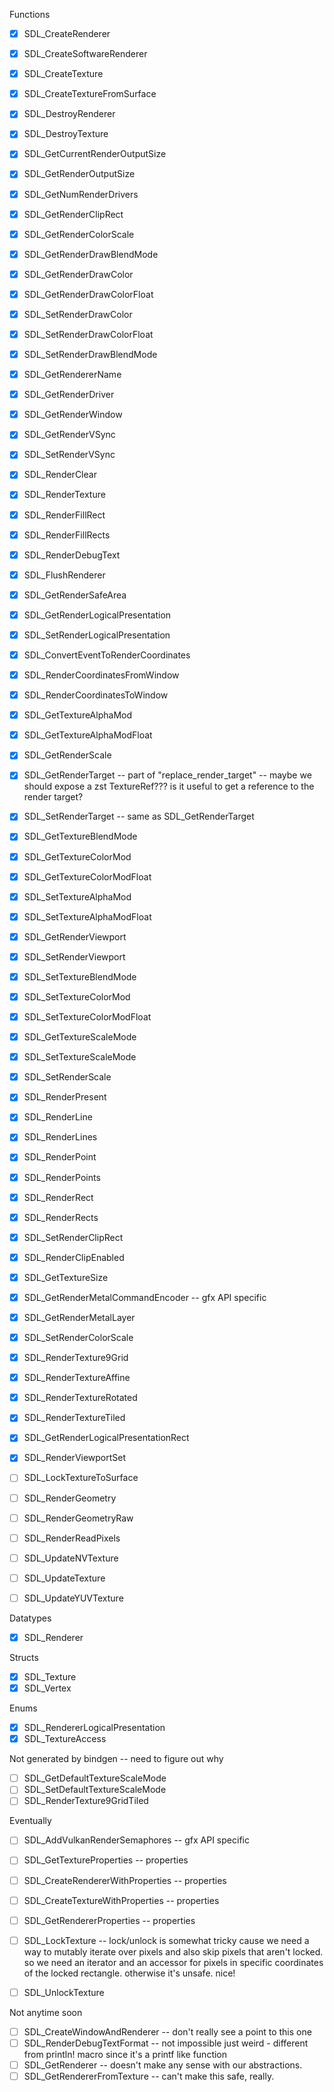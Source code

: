 Functions

- [x] SDL_CreateRenderer
- [x] SDL_CreateSoftwareRenderer
- [x] SDL_CreateTexture
- [x] SDL_CreateTextureFromSurface
- [x] SDL_DestroyRenderer
- [x] SDL_DestroyTexture
- [x] SDL_GetCurrentRenderOutputSize
- [x] SDL_GetRenderOutputSize
- [x] SDL_GetNumRenderDrivers
- [x] SDL_GetRenderClipRect
- [x] SDL_GetRenderColorScale
- [x] SDL_GetRenderDrawBlendMode
- [x] SDL_GetRenderDrawColor
- [x] SDL_GetRenderDrawColorFloat
- [x] SDL_SetRenderDrawColor
- [x] SDL_SetRenderDrawColorFloat
- [x] SDL_SetRenderDrawBlendMode
- [x] SDL_GetRendererName
- [x] SDL_GetRenderDriver
- [x] SDL_GetRenderWindow
- [x] SDL_GetRenderVSync
- [x] SDL_SetRenderVSync
- [x] SDL_RenderClear
- [x] SDL_RenderTexture
- [x] SDL_RenderFillRect
- [x] SDL_RenderFillRects
- [x] SDL_RenderDebugText
- [x] SDL_FlushRenderer
- [x] SDL_GetRenderSafeArea
- [x] SDL_GetRenderLogicalPresentation
- [x] SDL_SetRenderLogicalPresentation
- [x] SDL_ConvertEventToRenderCoordinates
- [x] SDL_RenderCoordinatesFromWindow
- [x] SDL_RenderCoordinatesToWindow
- [x] SDL_GetTextureAlphaMod
- [x] SDL_GetTextureAlphaModFloat
- [x] SDL_GetRenderScale
- [x] SDL_GetRenderTarget -- part of "replace_render_target" -- maybe we should expose a zst TextureRef??? is it useful to get a reference to the render target?
- [x] SDL_SetRenderTarget -- same as SDL_GetRenderTarget
- [x] SDL_GetTextureBlendMode
- [x] SDL_GetTextureColorMod
- [x] SDL_GetTextureColorModFloat
- [x] SDL_SetTextureAlphaMod
- [x] SDL_SetTextureAlphaModFloat
- [x] SDL_GetRenderViewport
- [x] SDL_SetRenderViewport
- [x] SDL_SetTextureBlendMode
- [x] SDL_SetTextureColorMod
- [x] SDL_SetTextureColorModFloat
- [x] SDL_GetTextureScaleMode
- [x] SDL_SetTextureScaleMode
- [x] SDL_SetRenderScale
- [x] SDL_RenderPresent
- [x] SDL_RenderLine
- [x] SDL_RenderLines
- [x] SDL_RenderPoint
- [x] SDL_RenderPoints
- [x] SDL_RenderRect
- [x] SDL_RenderRects
- [x] SDL_SetRenderClipRect
- [x] SDL_RenderClipEnabled
- [x] SDL_GetTextureSize
- [x] SDL_GetRenderMetalCommandEncoder -- gfx API specific
- [x] SDL_GetRenderMetalLayer
- [x] SDL_SetRenderColorScale
- [x] SDL_RenderTexture9Grid
- [x] SDL_RenderTextureAffine
- [x] SDL_RenderTextureRotated
- [x] SDL_RenderTextureTiled
- [x] SDL_GetRenderLogicalPresentationRect
- [x] SDL_RenderViewportSet

- [ ] SDL_LockTextureToSurface
- [ ] SDL_RenderGeometry
- [ ] SDL_RenderGeometryRaw
- [ ] SDL_RenderReadPixels
- [ ] SDL_UpdateNVTexture
- [ ] SDL_UpdateTexture
- [ ] SDL_UpdateYUVTexture

Datatypes

- [x] SDL_Renderer

Structs

- [x] SDL_Texture
- [x] SDL_Vertex

Enums

- [x] SDL_RendererLogicalPresentation
- [x] SDL_TextureAccess

Not generated by bindgen -- need to figure out why

- [ ] SDL_GetDefaultTextureScaleMode
- [ ] SDL_SetDefaultTextureScaleMode
- [ ] SDL_RenderTexture9GridTiled

Eventually

- [ ] SDL_AddVulkanRenderSemaphores -- gfx API specific
- [ ] SDL_GetTextureProperties -- properties
- [ ] SDL_CreateRendererWithProperties -- properties
- [ ] SDL_CreateTextureWithProperties -- properties
- [ ] SDL_GetRendererProperties -- properties

- [ ] SDL_LockTexture -- lock/unlock is somewhat tricky cause we need a way to mutably iterate over pixels and also skip pixels that aren't locked. so we need an iterator and an accessor for pixels in specific coordinates of the locked rectangle. otherwise it's unsafe. nice!
- [ ] SDL_UnlockTexture

Not anytime soon

- [ ] SDL_CreateWindowAndRenderer -- don't really see a point to this one
- [ ] SDL_RenderDebugTextFormat -- not impossible just weird - different from println! macro since it's a printf like function
- [ ] SDL_GetRenderer -- doesn't make any sense with our abstractions.
- [ ] SDL_GetRendererFromTexture -- can't make this safe, really.
